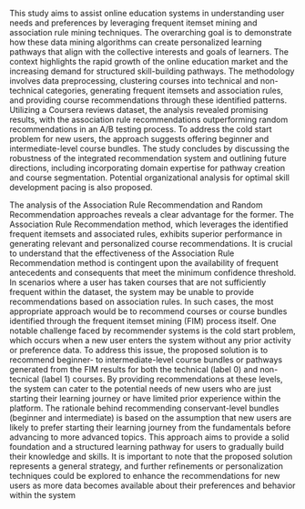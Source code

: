 This study aims to assist online education systems in understanding user needs and preferences by leveraging frequent itemset mining and association rule mining techniques.
The overarching goal is to demonstrate how these data mining algorithms can create personalized learning pathways that align with the collective interests and goals of learners.
The context highlights the rapid growth of the online education market and the increasing demand for structured skill-building pathways.
The methodology involves data preprocessing, clustering courses into technical and non-technical categories, generating frequent itemsets and association rules, and providing course
recommendations through these identified patterns. Utilizing a Coursera reviews dataset, the analysis revealed promising results, with the association rule recommendations outperforming
random recommendations in an A/B testing process. To address the cold start problem for new users, the approach suggests offering beginner and intermediate-level course bundles. 
The study concludes by discussing the robustness of the integrated recommendation system and outlining future directions, including incorporating domain expertise for pathway creation
and course segmentation. Potential organizational analysis for optimal skill development pacing is also proposed.

The analysis of the Association Rule Recommendation and Random Recommendation approaches reveals a clear advantage for the former. The Association Rule Recommendation method, which leverages the identified frequent itemsets and associated rules, exhibits superior performance in generating relevant and personalized course recommendations.
It is crucial to understand that the effectiveness of the Association Rule Recommendation method is contingent upon the availability of frequent antecedents and consequents that meet the minimum confidence threshold. In scenarios where a user has taken courses that are not sufficiently frequent within the dataset, the system may be unable to provide recommendations based on association rules. In such cases, the most appropriate approach would be to recommend courses or course bundles identified through the frequent itemset mining (FIM) process itself.
One notable challenge faced by recommender systems is the cold start problem, which occurs when a new user enters the system without any prior activity or preference data. To address this issue, the proposed solution is to recommend beginner- to intermediate-level course bundles or pathways generated from the FIM results for both the technical (label 0) and non-tecnical (label 1) courses. By providing recommendations at these levels, the system can cater to the potential needs of new users who are just starting their learning journey or have limited prior experience within the platform.
The rationale behind recommending conservant-level bundles (beginner and intermediate) is based on the assumption that new users are likely to prefer starting their learning journey from the fundamentals before advancing to more advanced topics. This approach aims to provide a solid foundation and a structured learning pathway for users to gradually build their knowledge and skills.
It is important to note that the proposed solution represents a general strategy, and further refinements or personalization techniques could be explored to enhance the recommendations for new users as more data becomes available about their preferences and behavior within the system
